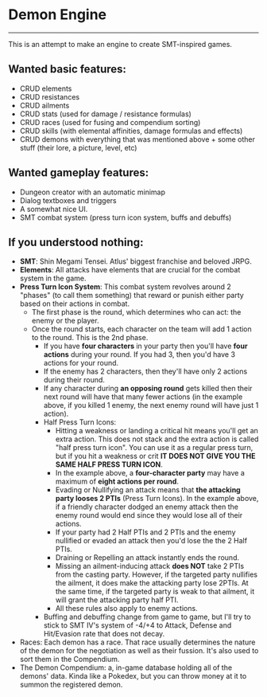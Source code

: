 # Demon Engine
---

This is an attempt to make an engine to create SMT-inspired games.

## Wanted basic features:

- CRUD elements
- CRUD resistances
- CRUD ailments
- CRUD stats (used for damage / resistance formulas)
- CRUD races (used for fusing and compendium sorting)
- CRUD skills (with elemental affinities, damage formulas and effects)
- CRUD demons with everything that was mentioned above + some other stuff (their lore, a picture, level, etc)

## Wanted gameplay features:

- Dungeon creator with an automatic minimap
- Dialog textboxes and triggers
- A somewhat nice UI.
- SMT combat system (press turn icon system, buffs and debuffs)

## If you understood nothing:

- **SMT**: Shin Megami Tensei. Atlus' biggest franchise and beloved JRPG.
- **Elements**: All attacks have elements that are crucial for the combat system in the game.
- **Press Turn Icon System**: This combat system revolves around 2 "phases" (to call them something) that reward or punish either party based on their actions in combat.
    - The first phase is the round, which determines who can act: the enemy or the player.
    - Once the round starts, each character on the team will add 1 action to the round. This is the 2nd phase.
        - If you have **four characters** in your party then you'll have **four actions** during your round. If you had 3, then you'd have 3 actions for your round.
        - If the enemy has 2 characters, then they'll have only 2 actions during their round.
        - If any character during **an opposing round** gets killed then their next round will have that many fewer actions (in the example above, if you killed 1 enemy, the next enemy round will have just 1 action).
        - Half Press Turn Icons:
            - Hitting a weakness or landing a critical hit means you'll get an extra action. This does not stack and the extra action is called "half press turn icon". You can use it as a regular press turn, but if you hit a weakness or crit **IT DOES NOT GIVE YOU THE SAME HALF PRESS TURN ICON**.
            - In the example above, a **four-character party** may have a maximum of **eight actions per round**.
            - Evading or Nullifying an attack means that **the attacking party looses 2 PTIs** (Press Turn Icons). In the example above, if a friendly character dodged an enemy attack then the enemy round would end since they would lose all of their actions.
            - If your party had 2 Half PTIs and 2 PTIs and the enemy nullified or evaded an attack then you'd lose the the 2 Half PTIs.
            - Draining or Repelling an attack instantly ends the round.
            - Missing an ailment-inducing attack **does NOT** take 2 PTIs from the casting party. However, if the targeted party nullifies the ailment, it does make the attacking party lose 2PTIs. At the same time, if the targeted party is weak to that ailment, it will grant the attacking party half PTI.
            - All these rules also apply to enemy actions.
        - Buffing and debuffing change from game to game, but I'll try to stick to SMT IV's system of -4/+4 to Attack, Defense and Hit/Evasion rate that does not decay.
- Races: Each demon has a race. That race usually determines the nature of the demon for the negotiation as well as their fussion. It's also used to sort them in the Compendium.
- The Demon Compendium: a, in-game database holding all of the demons' data. Kinda like a Pokedex, but you can throw money at it to summon the registered demon.